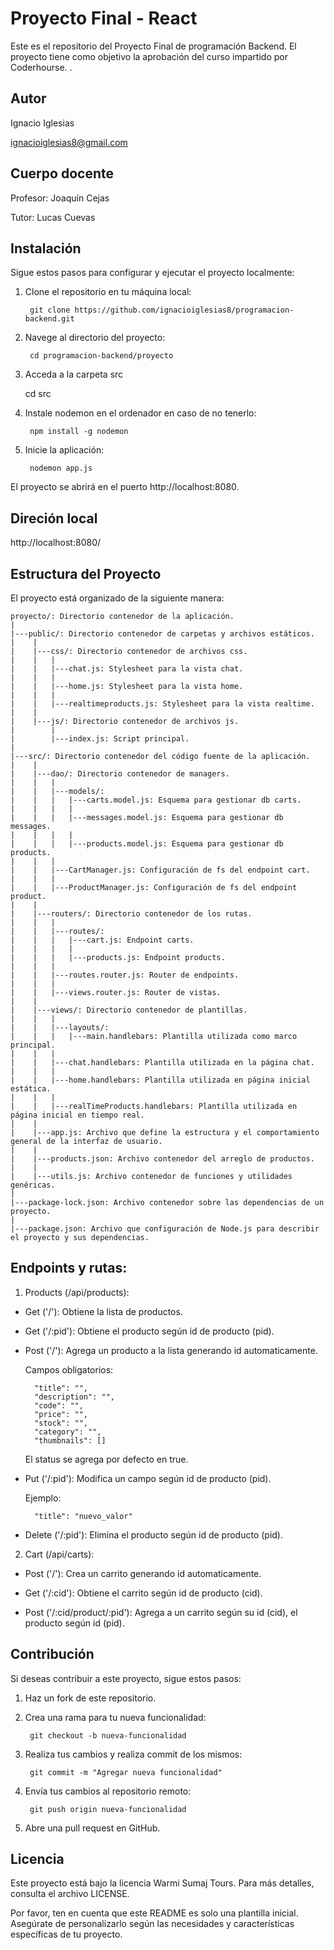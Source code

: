 # Proyecto Final - React

Este es el repositorio del Proyecto Final de programación Backend. El proyecto tiene como objetivo la aprobación del curso impartido por Coderhourse. .


## Autor

Ignacio Iglesias

ignacioiglesias8@gmail.com


## Cuerpo docente

Profesor: Joaquín Cejas

Tutor: Lucas Cuevas


## Instalación

Sigue estos pasos para configurar y ejecutar el proyecto localmente:

1. Clone el repositorio en tu máquina local:

        git clone https://github.com/ignacioiglesias8/programacion-backend.git

2. Navege al directorio del proyecto:

        cd programacion-backend/proyecto

3. Acceda a la carpeta src

	cd src

4. Instale nodemon en el ordenador en caso de no tenerlo:

        npm install -g nodemon

5. Inicie la aplicación:

        nodemon app.js

El proyecto se abrirá en el puerto http://localhost:8080.


## Direción local

http://localhost:8080/


## Estructura del Proyecto

El proyecto está organizado de la siguiente manera:

    proyecto/: Directorio contenedor de la aplicación.
    |
    |---public/: Directorio contenedor de carpetas y archivos estáticos.
    |    |
    |    |---css/: Directorio contenedor de archivos css.
    |    |   |
    |    |   |---chat.js: Stylesheet para la vista chat.
    |    |   |
    |    |   |---home.js: Stylesheet para la vista home.
    |    |   |
    |    |   |---realtimeproducts.js: Stylesheet para la vista realtime.
    |    |
    |    |---js/: Directorio contenedor de archivos js.
    |        |
    |        |---index.js: Script principal.
    |    
    |---src/: Directorio contenedor del código fuente de la aplicación.
    |    |
    |    |---dao/: Directorio contenedor de managers.
    |    |   |
    |    |   |---models/:
    |    |   |   |---carts.model.js: Esquema para gestionar db carts.   
    |    |   |   | 
    |    |   |   |---messages.model.js: Esquema para gestionar db messages.
    |    |   |   |
    |    |   |   |---products.model.js: Esquema para gestionar db products.
    |    |   |       
    |    |   |---CartManager.js: Configuración de fs del endpoint cart.
    |    |   |
    |    |   |---ProductManager.js: Configuración de fs del endpoint product.
    |    |
    |    |---routers/: Directorio contenedor de los rutas.
    |    |   |
    |    |   |---routes/:
    |    |   |   |---cart.js: Endpoint carts.   
    |    |   |   | 
    |    |   |   |---products.js: Endpoint products.  
    |    |   |       
    |    |   |---routes.router.js: Router de endpoints.
    |    |   |
    |    |   |---views.router.js: Router de vistas.
    |    |
    |    |---views/: Directorio contenedor de plantillas.
    |    |   |
    |    |   |---layouts/:
    |    |   |   |---main.handlebars: Plantilla utilizada como marco principal.   
    |    |   |       
    |    |   |---chat.handlebars: Plantilla utilizada en la página chat.
    |    |   |
    |    |   |---home.handlebars: Plantilla utilizada en página inicial estática.
    |    |   |
    |    |   |---realTimeProducts.handlebars: Plantilla utilizada en página inicial en tiempo real.
    |    |
    |    |---app.js: Archivo que define la estructura y el comportamiento general de la interfaz de usuario.
    |    |
    |    |---products.json: Archivo contenedor del arreglo de productos.
    |    |
    |    |---utils.js: Archivo contenedor de funciones y utilidades genéricas.    
    |
    |---package-lock.json: Archivo contenedor sobre las dependencias de un proyecto.
    |    
    |---package.json: Archivo que configuración de Node.js para describir el proyecto y sus dependencias.   


## Endpoints y rutas:

1. Products (/api/products):

- Get ('/'): Obtiene la lista de productos.

- Get ('/:pid'): Obtiene el producto según id de producto (pid).

- Post ('/'): Agrega un producto a la lista generando id automaticamente.

	Campos obligatorios:

        "title": "",
        "description": "",
        "code": "",
        "price": "",
        "stock": "",
        "category": "",
        "thumbnails": []

	El status se agrega por defecto en true.

- Put ('/:pid'): Modifica un campo según id de producto (pid).

	Ejemplo:

		"title": "nuevo_valor"

- Delete ('/:pid'): Elimina el producto según id de producto (pid).

2. Cart (/api/carts):

- Post ('/'): Crea un carrito generando id automaticamente.

- Get ('/:cid'): Obtiene el carrito según id de producto (cid).

- Post ('/:cid/product/:pid'): Agrega a un carrito según su id (cid), el producto según id (pid).


## Contribución

Si deseas contribuir a este proyecto, sigue estos pasos:

1. Haz un fork de este repositorio.

2. Crea una rama para tu nueva funcionalidad:

        git checkout -b nueva-funcionalidad

3. Realiza tus cambios y realiza commit de los mismos:

        git commit -m "Agregar nueva funcionalidad"

4. Envía tus cambios al repositorio remoto:

        git push origin nueva-funcionalidad

5. Abre una pull request en GitHub.


## Licencia

Este proyecto está bajo la licencia Warmi Sumaj Tours. Para más detalles, consulta el archivo LICENSE.

Por favor, ten en cuenta que este README es solo una plantilla inicial. Asegúrate de personalizarlo según las necesidades y características específicas de tu proyecto.